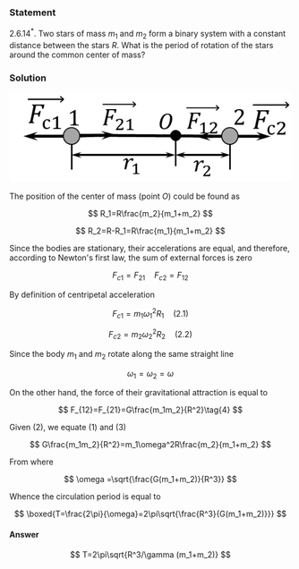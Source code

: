 ###  Statement

$2.6.14^*.$ Two stars of mass $m_1$ and $m_2$ form a binary system with a constant distance between the stars $R$. What is the period of rotation of the stars around the common center of mass?

### Solution

![ Forces acting on the system |586x186, 44%](../../img/2.6.14/draw.png)

The position of the center of mass (point $O$) could be found as

$$
R_1=R\frac{m_2}{m_1+m_2}
$$

$$
R_2=R-R_1=R\frac{m_1}{m_1+m_2}
$$

Since the bodies are stationary, their accelerations are equal, and therefore, according to Newton's first law, the sum of external forces is zero

$$
F_{c1}=F_{21} \quad F_{c2}=F_{12}\tag{1}
$$

By definition of centripetal acceleration

$$
F_{c1}=m_1\omega_1^2R_1\quad(2.1)
$$

$$
F_{c2}=m_2\omega_2^2R_2\quad(2.2)
$$

Since the body $m_1$ and $m_2$ rotate along the same straight line

$$
\omega_1=\omega_2=\omega
$$

On the other hand, the force of their gravitational attraction is equal to

$$
F_{12}=F_{21}=G\frac{m_1m_2}{R^2}\tag{4}
$$

Given $(2)$, we equate $(1)$ and $(3)$

$$
G\frac{m_1m_2}{R^2}=m_1\omega^2R\frac{m_2}{m_1+m_2}
$$

From where

$$
\omega =\sqrt{\frac{G(m_1+m_2)}{R^3}}
$$

Whence the circulation period is equal to

$$
\boxed{T=\frac{2\pi}{\omega}=2\pi\sqrt{\frac{R^3}{G(m_1+m_2)}}}
$$

#### Answer

$$
T=2\pi\sqrt{R^3/\gamma (m_1+m_2)}
$$